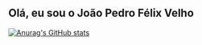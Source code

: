 ## Olá, eu sou o João Pedro Félix Velho

[![Anurag's GitHub stats](https://github-readme-stats.vercel.app/api?username=tiofelx)](https://github.com/anuraghazra/github-readme-stats)

